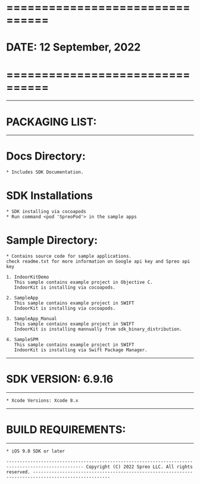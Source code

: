 
# ================================ #
#  DATE: 12 September, 2022   
# ================================ #

---------------------------------------------------------------------------------------------------------
# PACKAGING LIST:
____________________________________

# Docs Directory:
	* Includes SDK Documentation.

# SDK Installations
	* SDK installing via cocoapods
    * Run command <pod 'SpreoPod'> in the sample apps

# Sample Directory:
    * Contains source code for sample applications.
    check readme.txt for more information on Google api key and Spreo api key

    1. IndoorKitDemo
       This sample contains example project in Objective C.
       IndoorKit is installing via cocoapods. 

    2. SampleApp
       This sample contains example project in SWIFT 
       IndoorKit is installing via cocoapods. 

    3. SampleApp_Manual
       This sample contains example project in SWIFT 
       IndoorKit is installing mannually from sdk_binary_distribution. 
       
    4. SampleSPM
       This sample contains example project in SWIFT 
       IndoorKit is installing via Swift Package Manager. 

---------------------------------------------------------------------------------------------------------
# SDK VERSION: 6.9.16
____________________________________

    * Xcode Versions: Xcode 8.x

---------------------------------------------------------------------------------------------------------
# BUILD REQUIREMENTS:
____________________________________

    * iOS 9.0 SDK or later

`---------------------------------------------------------------------------------------------------
    Copyright (C) 2022 Spreo LLC. All rights reserved.
 ---------------------------------------------------------------------------------------------------`
